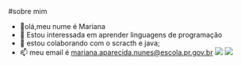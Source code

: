 #sobre mim
- 👋olá,meu nume é Mariana
- 👀 Estou interessada em aprender linguagens de programação
- 💞️ estou colaborando com o scracth e java;
- 📫 meu email é mariana.aparecida.nunes@escola.pr.gov.br
![](https://img.shields.io/badge/Scratch-4D97FF?style=for-the-badge&logo=Scratch&logoColor=white)
![](https://img.shields.io/badge/JavaScript-323330?style=for-the-badge&logo=javascript&logoColor=F7DF1E)


<!---
marianaapnunes/marianaapnunes is a ✨ special ✨ repository because its `README.md` (this file) appears on your GitHub profile.
You can click the Preview link to take a look at your changes.
--->
